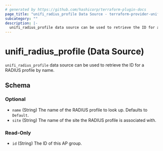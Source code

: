 ```yaml
---
# generated by https://github.com/hashicorp/terraform-plugin-docs
page_title: "unifi_radius_profile Data Source - terraform-provider-unifi"
subcategory: ""
description: |-
  unifi_radius_profile data source can be used to retrieve the ID for a RADIUS profile by name.
---
```


# unifi_radius_profile (Data Source)

`unifi_radius_profile` data source can be used to retrieve the ID for a RADIUS profile by name.



<!-- schema generated by tfplugindocs -->
## Schema

### Optional

- `name` (String) The name of the RADIUS profile to look up. Defaults to `Default`.
- `site` (String) The name of the site the RADIUS profile is associated with.

### Read-Only

- `id` (String) The ID of this AP group.
